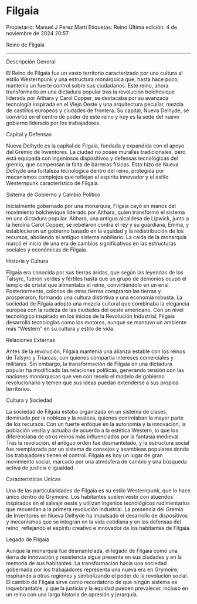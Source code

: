 # Filgaia

Propietario: Manuel J Perez Marti
Etiquetas: Reino
Última edición: 4 de noviembre de 2024 20:57

Reino de Filgaia

---

Descripción General

El Reino de Filgaia fue un vasto territorio caracterizado por una cultura al estilo Westernpunk y una estructura monárquica que, hasta hace poco, mantenía un fuerte control sobre sus ciudadanos. Este reino, ahora transformado en una dictadura popular tras la revolución bolchevique liderada por Aithara y Carol Copper, se destacaba por su avanzada tecnología inspirada en el Viejo Oeste y una arquitectura peculiar, mezcla de castillos europeos y ciudades de frontera. Su capital, Nueva Delhyde, se convirtió en el centro de poder de este reino y hoy es la sede del nuevo gobierno liderado por los trabajadores.

Capital y Defensas

Nueva Delhyde es la capital de Filgaia, fundada y expandida con el apoyo del Gremio de Inventores. La ciudad no posee murallas tradicionales, pero está equipada con ingeniosos dispositivos y defensas tecnológicas del gremio, que compensan la falta de barreras físicas. Esto hizo de Nueva Delhyde una fortaleza tecnológica dentro del reino, protegida por mecanismos complejos que reflejan el espíritu innovador y el estilo Westernpunk característico de Filgaia.

Sistema de Gobierno y Cambio Político

Inicialmente gobernado por una monarquía, Filgaia cayó en manos del movimiento bolchevique liderado por Aithara, quien transformó el sistema en una dictadura popular. Aithara, una antigua alcaldesa de Lipwick, junto a la heroína Carol Copper, se rebelaron contra el rey y su guardiana, Emma, y establecieron un gobierno basado en la equidad y la redistribución de los recursos, aboliendo el antiguo sistema nobiliario. La caída de la monarquía marcó el inicio de una era de cambios significativos en las estructuras sociales y económicas de Filgaia.

Historia y Cultura

Filgaia era conocida por sus tierras áridas, que según las leyendas de los Talsyrc, fueron verdes y fértiles hasta que un grupo de demonios ocupó el templo de cristal que alimentaba el reino, convirtiéndolo en un erial. Posteriormente, colonos de otras tierras compraron las tierras y prosperaron, formando una cultura distintiva y una economía robusta. La sociedad de Filgaia adoptó una mezcla cultural que combinaba la elegancia europea con la rudeza de las ciudades del oeste americano. Con un nivel tecnológico inspirado en los inicios de la Revolución Industrial, Filgaia desarrolló tecnologías como los motores, aunque se mantuvo un ambiente más “Western” en su cultura y estilo de vida.

Relaciones Externas

Antes de la revolución, Filgaia mantenía una alianza estable con los reinos de Talsyrc y Triarcas, con quienes compartía intereses comerciales y militares. Sin embargo, la transformación de Filgaia en una dictadura popular ha modificado las relaciones políticas, generando tensión con las naciones monárquicas que ven con recelo el modelo de gobierno revolucionario y temen que sus ideas puedan extenderse a sus propios territorios.

Cultura y Sociedad

La sociedad de Filgaia estaba organizada en un sistema de clases, dominado por la nobleza y la realeza, quienes controlaban la mayor parte de los recursos. Con un fuerte enfoque en la autonomía y la innovación, la población vestía y actuaba de acuerdo a la estética Western, lo que los diferenciaba de otros reinos más influenciados por la fantasía medieval. Tras la revolución, el antiguo orden fue desmantelado, y la estructura social fue reemplazada por un sistema de consejos y asambleas populares donde los trabajadores tienen el control. Filgaia es hoy un lugar de gran movimiento social, marcado por una atmósfera de cambio y una búsqueda activa de justicia e igualdad.

Características Únicas

Una de las particularidades de Filgaia es su estilo Westernpunk, que lo hace único dentro de Grymoire. Los habitantes suelen vestir con atuendos inspirados en el salvaje oeste y utilizan ingenios tecnológicos rudimentarios que recuerdan a la primera revolución industrial. La presencia del Gremio de Inventores en Nueva Delhyde ha impulsado el desarrollo de dispositivos y mecanismos que se integran en la vida cotidiana y en las defensas del reino, reflejando el espíritu creativo e innovador de los habitantes de Filgaia.

Legado de Filgaia

Aunque la monarquía fue desmantelada, el legado de Filgaia como una tierra de innovación y resistencia sigue presente en sus ciudades y en la memoria de sus habitantes. La transformación hacia una sociedad gobernada por los trabajadores representa una nueva era en Grymoire, inspirando a otras regiones y simbolizando el poder de la revolución social. El cambio de Filgaia sirve como recordatorio de que ningún sistema es inquebrantable, y que la justicia y la equidad pueden prevalecer, incluso en un reino con una larga historia de opresión y jerarquía.